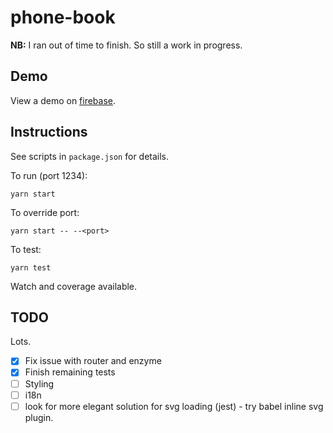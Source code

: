 # phone-book

**NB:** I ran out of time to finish. So still a work in progress.

## Demo

View a demo on [firebase](https://phone-book-d6ed9.firebaseapp.com/).

## Instructions

See scripts in `package.json` for details.

To run (port 1234):

```
yarn start
```

To override port:

```
yarn start -- --<port>
```

To test:

```
yarn test
```

Watch and coverage available.

## TODO

Lots.

- [x] Fix issue with router and enzyme
- [x] Finish remaining tests
- [ ] Styling
- [ ] i18n
- [ ] look for more elegant solution for svg loading (jest) - try babel inline svg plugin.
